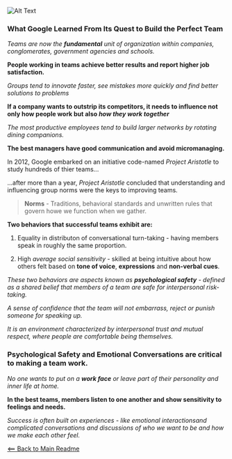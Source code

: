 ![Alt Text](https://c4.wallpaperflare.com/wallpaper/928/836/852/google-internet-online-search-search-wallpaper-preview.jpg)


### What Google Learned From Its Quest to Build the Perfect Team

*Teams are now the **fundamental** unit of organization within companies, conglomerates, government agencies and schools.*

**People working in teams achieve better results and report higher job satisfaction.**

*Groups tend to innovate faster, see mistakes more quickly and find better solutions to problems*

**If a company wants to outstrip its competitors, it needs to influence not only how people work but also *how they work together***

*The most productive employees tend to build larger networks by rotating dining companions.*

**The best managers have good communication and avoid micromanaging.**

 In 2012, Google embarked on an initiative code-named *Project Aristotle* to study hundreds of thier teams...

 ...after more than a year, *Project Aristotle* concluded that understanding and influencing group norms were the keys to improving teams.

 > **Norms** - Traditions, behavioral standards and unwritten rules that govern howe we function when we gather.

 **Two behaviors that successful teams exhibit are:**

1. Equality in distributon of conversational turn-taking - having members speak in roughly the same proportion.

1. High *average social sensitivity* - skilled at being intuitive about how others felt based on **tone of voice**, **expressions** and **non-verbal cues**.

*These two behaviors are aspects known as **psychological safety** - defined as a shared belief that members of a team are safe for interpersonal risk-taking.*

*A sense of confidence that the team will not embarrass, reject or punish someone for speaking up.*

*It is an environment characterized by interpersonal trust and mutual respect, where people are comfortable being themselves.*

### Psychological Safety and Emotional Conversations are critical to making a team work.

*No one wants to put on a **work face** or leave part of their personality and inner life at home.*

**In the best teams, members listen to one another and show sensitivity to feelings and needs.**

*Success is often built on experiences - like emotional interactionsand complicated conversations and discussions of who we want to be and how we make each other feel.*


[<== Back to Main Readme](README.md)
